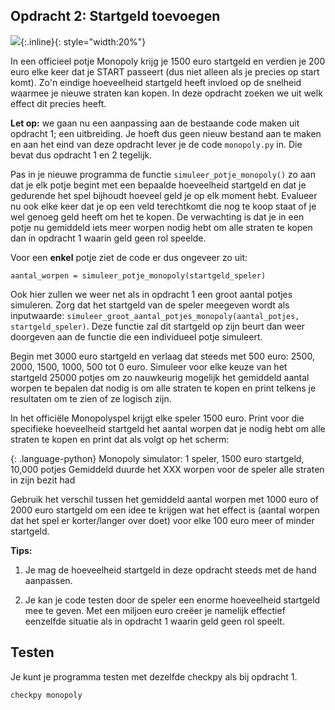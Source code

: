 ## Opdracht 2: Startgeld toevoegen

![](GoldenDollar.png){:.inline}{: style="width:20%"}

In een officieel potje Monopoly krijg je 1500 euro startgeld en verdien je 200 euro 
elke keer dat je START passeert (dus niet alleen als je precies op start komt). Zo'n eindige hoeveelheid startgeld heeft invloed op de snelheid waarmee je nieuwe straten kan kopen. In deze opdracht zoeken we uit welk effect dit precies heeft. 

**Let op:** we gaan nu een aanpassing aan de bestaande code maken uit opdracht 1; een uitbreiding. Je hoeft dus geen nieuw bestand aan te maken en aan het eind van deze opdracht lever je de code `monopoly.py` in. Die bevat dus opdracht 1 en 2 tegelijk.

Pas in je nieuwe programma de functie `simuleer_potje_monopoly()` zo aan dat je elk potje
begint met een bepaalde hoeveelheid startgeld en dat je gedurende het spel bijhoudt hoeveel geld je op elk moment hebt. Evalueer nu ook elke keer dat je op een veld terechtkomt die nog te koop staat of je wel genoeg geld heeft om het te kopen. De verwachting is dat je in een potje nu gemiddeld iets meer worpen nodig hebt om alle straten te kopen dan in opdracht 1 waarin geld geen rol speelde.

Voor een **enkel** potje ziet de code er dus ongeveer zo uit:

    aantal_worpen = simuleer_potje_monopoly(startgeld_speler)

Ook hier zullen we weer net als in opdracht 1 een groot aantal potjes simuleren. Zorg dat het startgeld van de speler meegeven wordt als inputwaarde: `simuleer_groot_aantal_potjes_monopoly(aantal_potjes, startgeld_speler)`. Deze functie zal dit startgeld op zijn beurt dan weer doorgeven aan de functie die een individueel potje simuleert.

Begin met 3000 euro startgeld en verlaag dat steeds met 500 euro: 2500, 2000, 1500, 1000, 500 tot 0 euro. Simuleer voor elke keuze van het startgeld 25000 potjes om zo nauwkeurig mogelijk het gemiddeld aantal worpen te bepalen dat nodig is om alle straten te kopen en print telkens je resultaten om te zien of ze logisch zijn. 

In het officiële Monopolyspel krijgt elke speler 1500 euro. Print voor die specifieke 
hoeveelheid startgeld het aantal worpen dat je nodig hebt om alle straten te kopen en 
print dat als volgt op het scherm:

{: .language-python}
	Monopoly simulator: 1 speler, 1500 euro startgeld, 10,000 potjes
    Gemiddeld duurde het XXX worpen voor de speler alle straten in zijn bezit had
    
Gebruik het verschil tussen het gemiddeld aantal worpen met 1000 euro of 2000 euro startgeld om een idee te krijgen wat het effect is (aantal worpen dat het spel er korter/langer over doet) voor elke 100 euro meer of minder startgeld.

**Tips:**

   1. Je mag de hoeveelheid startgeld in deze opdracht steeds met de hand aanpassen.

   2. Je kan je code testen door de speler een enorme hoeveelheid startgeld mee te geven. Met een miljoen euro creëer je namelijk effectief eenzelfde situatie als in opdracht 1 waarin geld geen rol speelt.


## Testen

Je kunt je programma testen met dezelfde checkpy als bij opdracht 1.

    checkpy monopoly
	
